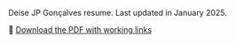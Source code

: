 Deise JP Gonçalves resume. Last updated in January 2025. 

📄 [Download the PDF with working links](https://github.com/deisejpg/resume/blob/master/DeiseG_resume_01292025.pdf)
 
